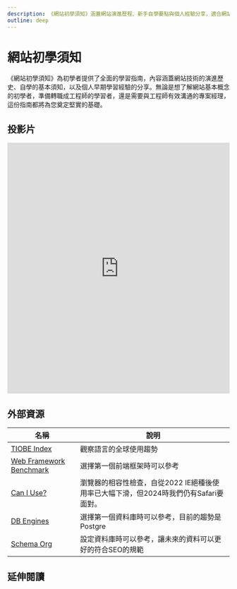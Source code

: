 ```yaml
---
description: 《網站初學須知》涵蓋網站演進歷程、新手自學要點與個人經驗分享，適合網站初學者、待轉職工程師與PM。
outline: deep
---
```


# 網站初學須知

《網站初學須知》為初學者提供了全面的學習指南，內容涵蓋網站技術的演進歷史、自學的基本須知，以及個人早期學習經驗的分享。無論是想了解網站基本概念的初學者，準備轉職成工程師的學習者，還是需要與工程師有效溝通的專案經理，這份指南都將為您奠定堅實的基礎。

## 投影片

<iframe title="presentation" src="https://docs.google.com/presentation/d/e/2PACX-1vTWoH-9ATrPJwCIL27NuWaFpREmdcpVNGb_DkK5B5RKNcptjoXCKG7ooma38nM1-w5gD-s7F0MVZtGn/embed?start=false&loop=false&delayms=3000" frameborder="0" width="100%" height="569" allowfullscreen="true" mozallowfullscreen="true" webkitallowfullscreen="true"></iframe>

## 外部資源

<table>
    <thead>
        <tr>
            <th>名稱</th>
            <th>說明</th>
        </tr>
    </thead>
    <tbody>
        <tr>
            <td>
                <a href="https://www.tiobe.com/tiobe-index/" target="_blank">TIOBE Index</a>
            </td>
            <td>觀察語言的全球使用趨勢</td>
        </tr>
        <tr>
            <td>
                <a href="https://web-frameworks-benchmark.netlify.app/" target="_blank">Web Framework Benchmark</a>
            </td>
            <td>選擇第一個前端框架時可以參考</td>
        </tr>
        <tr>
            <td>
                <a href="https://caniuse.com/" target="_blank">Can I Use?</a>
            </td>
            <td>瀏覽器的相容性檢查，自從2022 IE絕種後使用率已大幅下滑，但2024時我們仍有Safari要面對。</td>
        </tr>
        <tr>
            <td>
                <a href="https://db-engines.com/en/ranking/" target="_blank">DB Engines</a>
            </td>
            <td>選擇第一個資料庫時可以參考，目前的趨勢是Postgre</td>
        </tr>
        <tr>
            <td>
                <a href="https://schema.org/" target="_blank">Schema Org</a>
            </td>
            <td>設定資料庫時可以參考，讓未來的資料可以更好的符合SEO的規範</td>
        </tr>
    </tbody>
</table>

## 延伸閱讀

<Books :modelValue="bookItems"></Books>

<script setup>

import Books from '../components/books.vue'
const bookItems = [
    {
        id: '11100912049',
        name: '軟體開發人員職涯發展成功手冊',
        desc: `<p>你快速上手新語言，掌握面試訣竅，一舉拿下夢想中的程式開發工作</p>
<p>暢銷書作家JOHN SONMEZ繼《Soft Skills軟實力：軟體開發人員的生存手冊》最新力作！</p>`,
    },
]
</script>
